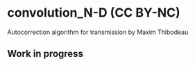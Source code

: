 # convolution_N-D (CC BY-NC)
Autocorrection algorithm for transmission by Maxim Thibodeau

## Work in progress
